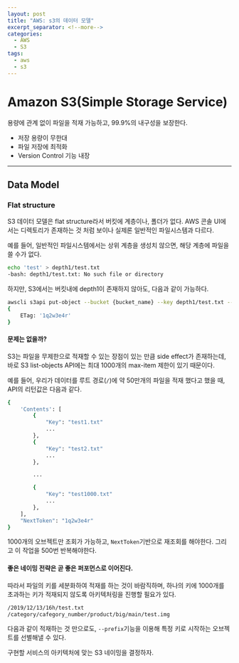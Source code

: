 ```yaml
---
layout: post
title: "AWS: s3의 데이터 모델"
excerpt_separator: <!--more-->
categories:
  - AWS
  - S3
tags: 
  - aws
  - s3 
---
```


# Amazon S3(Simple Storage Service)
용량에 관계 없이 파일을 적재 가능하고, 99.9%의 내구성을 보장한다.
- 저장 용량이 무한대
- 파일 저장에 최적화
- Version Control 기능 내장

---
## Data Model
### Flat structure
S3 데이터 모델은 flat structure라서 버킷에 계층이나, 폴더가 없다. AWS 콘솔 UI에서는 디렉토리가 존재하는 것 처럼 보이나 실제론 일반적인 파일시스템과 다르다.

<!--more-->

예를 들어, 일반적인 파일시스템에서는 상위 계층을 생성치 않으면, 해당 계층에 파일을 쓸 수가 없다.
```bash
echo 'test' > depth1/test.txt
-bash: depth1/test.txt: No such file or directory
```
하지만, S3에서는 버킷내에 depth1이 존재하지 않아도, 다음과 같이 가능하다.
```bash
awscli s3api put-object --bucket {bucket_name} --key depth1/test.txt --body test.txt
{
    ETag: '1q2w3e4r'
}
```

#### 문제는 없을까?
S3는 파일을 무제한으로 적재할 수 있는 장점이 있는 만큼 side effect가 존재하는데, 
바로 S3 list-objects API에는 최대 1000개의 max-item 제한이 있기 때문이다.

예를 들어, 우리가 데이터를 루트 경로(`/`)에 약 50만개의 파일을 적재 했다고 했을 때, API의 리턴값은 다음과 같다.
```bash
{
    'Contents': [
        {
            "Key": "test1.txt"
            ...
        },
        {
            "Key": "test2.txt"
            ...
        },

        ...

        {
            "Key": "test1000.txt"
            ...
        },
    ],
    "NextToken": "1q2w3e4r"
}
```
1000개의 오브젝트만 조회가 가능하고, `NextToken`기반으로 재조회를 해야한다. 그리고 이 작업을 500번 반복해야한다.

#### 좋은 네이밍 전략은 곧 좋은 퍼포먼스로 이어진다.
따라서 파일의 키를 세분화하여 적재를 하는 것이 바람직하며, 하나의 키에 1000개를 초과하는 키가 적재되지 않도록 아키텍처링을 진행할 필요가 있다.
```bash
/2019/12/13/16h/test.txt
/category/cafegory_number/product/big/main/test.img
```
다음과 같이 적재하는 것 만으로도, `--prefix`기능을 이용해 특정 키로 시작하는 오브젝트를 선별해낼 수 있다.

구현할 서비스의 아키텍처에 맞는 S3 네이밍을 결정하자.
